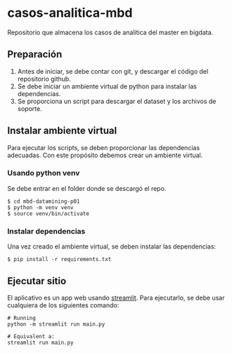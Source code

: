 # casos-analitica-mbd
Repositorio que almacena los casos de analítica del master en bigdata.

## Preparación

1. Antes de iniciar, se debe contar con git, y descargar el código del repositorio github.
2. Se debe iniciar un ambiente virtual de python para instalar las dependencias.
3. Se proporciona un script para descargar el dataset y los archivos de soporte.

## Instalar ambiente virtual

Para ejecutar los scripts, se deben proporcionar las dependencias adecuadas.
Con este propósito debemos crear un ambiente virtual.

### Usando python venv

Se debe entrar en el folder donde se descargó el repo.

```shell
$ cd mbd-datamining-p01
$ python -m venv venv
$ source venv/bin/activate
```

### Instalar dependencias

Una vez creado el ambiente virtual, se deben instalar las dependencias:

```shell
$ pip install -r requirements.txt
```

## Ejecutar sitio

El aplicativo es un app web usando [streamlit](https://streamlit.io).
Para ejecutarlo, se debe usar cualquiera de los siguientes comando:

```shell
# Running
python -m streamlit run main.py

# Equivalent a:
streamlit run main.py
```

